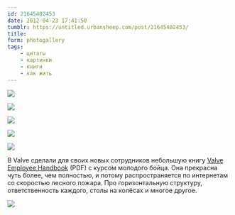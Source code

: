 ```yaml
---
id: 21645402453
date: 2012-04-23 17:41:50
tumblr: https://untitled.urbansheep.com/post/21645402453/
title:
form: photogallery
tags:
    - цитаты
    - картинки
    - книги
    - как жить
---
```


<div class="gallery-wrapper">

![](@/assets/media/21645402453_1.png)

![](@/assets/media/21645402453_2.png)

![](@/assets/media/21645402453_3.png)

![](@/assets/media/21645402453_4.png)

![](@/assets/media/21645402453_5.png)

</div>

<p>В Valve сделали для своих новых сотрудников небольшую книгу <a href="http://newcdn.flamehaus.com/Valve_Handbook_LowRes.pdf">Valve Employee Handbook</a> (PDF) с курсом молодого бойца. Она прекрасна чуть более, чем полностью, и потому распространяется по интернетам со скоростью лесного пожара. Про горизонтальную структуру, ответственность каждого, столы на колёсах и многое другое.</p>

![](@/assets/media/21645402453-valvebook.jpg)